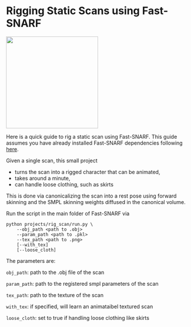 # Rigging Static Scans using Fast-SNARF

<img src="assets/anim.gif" width="250" height="250"/> 

Here is a quick guide to rig a static scan using Fast-SNARF. This guide assumes you have already installed Fast-SNARF dependencies following [here](../../README.md). 

Given a single scan, this small project 
 - turns the scan into a rigged character that can be animated,
 - takes around a minute,
 - can handle loose clothing, such as skirts

This is done via canonicalizing the scan into a rest pose using forward skinning and the SMPL skinning weights diffused in the canonical volume.

Run the script in the main folder of Fast-SNARF via
```
python projects/rig_scan/run.py \
    --obj_path <path to .obj> 
    --param_path <path to .pkl>
    --tex_path <path to .png>
    [--with_tex]
    [--loose_cloth]
```

The parameters are:

`obj_path`: path to the .obj file of the scan

`param_path`: path to the registered smpl parameters of the scan

`tex_path`: path to the texture of the scan

`with_tex`: if specified, will learn an animataibel textured scan

`loose_cloth`: set to true if handling loose clothing like skirts


